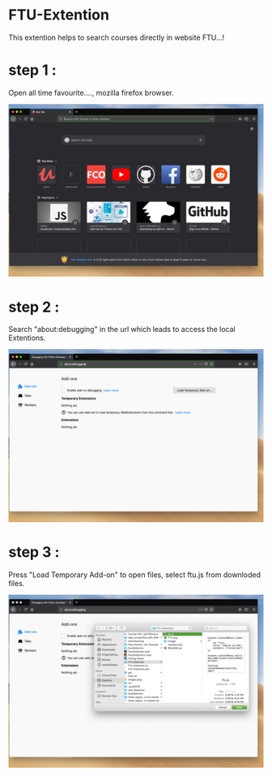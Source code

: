 # FTU-Extention

This extention helps to search courses directly in website FTU...!

# step 1 :

Open all time favourite...., mozilla firefox browser.


![1](./images/1.png)

# step 2 :

Search "about:debugging" in the url which leads to access the local Extentions.

![2](./images/2.png)

# step 3 :

Press "Load Temporary Add-on" to open files, select ftu.js from downloded files.

![3](./images/3.png)


